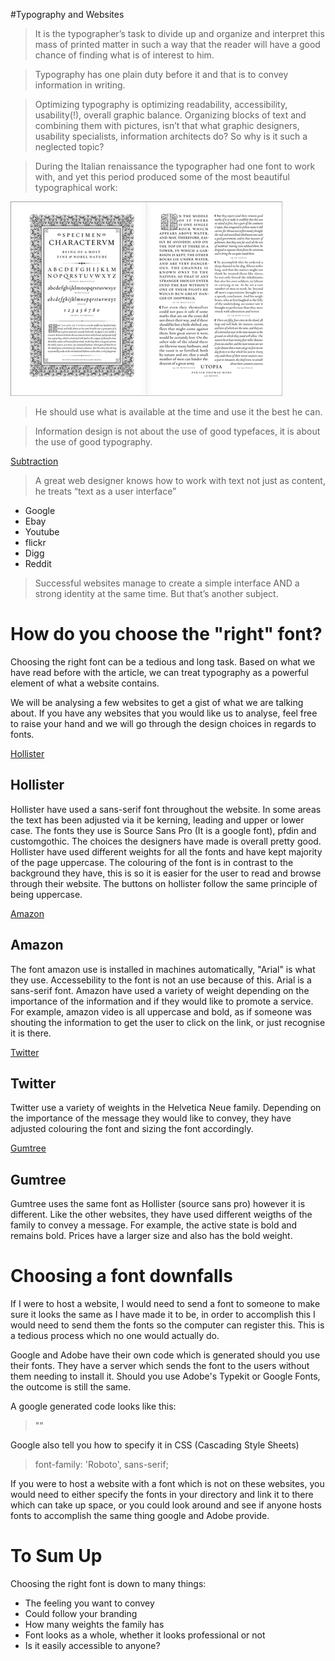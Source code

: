 #Typography and Websites

> It is the typographer’s task to divide up and organize and interpret this mass of printed matter in such a way that the reader will have a good chance of finding what is of interest to him.

> Typography has one plain duty before it and that is to convey information in writing.

> Optimizing typography is optimizing readability, accessibility, usability(!), overall graphic balance. Organizing blocks of text and combining them with pictures, isn’t that what graphic designers, usability specialists, information architects do? So why is it such a neglected topic?

> During the Italian renaissance the typographer had one font to work with, and yet this period produced some of the most beautiful typographical work:

![Alt text](https://github.com/MayurSoneji/WebDesignPrinciples/blob/master/Fonts.gif)

> He should use what is available at the time and use it the best he can.

> Information design is not about the use of good typefaces, it is about the use of good typography.

[Subtraction](https://www.subtraction.com/ "Subtraction")

> A great web designer knows how to work with text not just as content, he treats “text as a user interface”
* Google
* Ebay
* Youtube
* flickr
* Digg
* Reddit

> Successful websites manage to create a simple interface AND a strong identity at the same time. But that’s another subject.

# How do you choose the "right" font?

Choosing the right font can be a tedious and long task. Based on what we have read before with the article, we can treat typography as a powerful element of what a website contains.

We will be analysing a few websites to get a gist of what we are talking about. If you have any websites that you would like us to analyse, feel free to raise your hand and we will go through the design choices in regards to fonts.

[Hollister](https://www.hollisterco.com/webapp/wcs/stores/servlet/HomePage?storeId=19659&catalogId=11558&langId=-1&cmp=PDS:HCO_UK_GGL_BRD_Brand-Core&gclid=CIuV5pHH188CFdQ_GwodxxMH-w&gclsrc=aw.ds)

## Hollister

Hollister have used a sans-serif font throughout the website. In some areas the text has been adjusted via it be kerning, leading and upper or lower case. The fonts they use is Source Sans Pro (It is a google font), pfdin and customgothic. The choices the designers have made is overall pretty good. Hollister have used different weights for all the fonts and have kept majority of the page uppercase. The colouring of the font is in contrast to the background they have, this is so it is easier for the user to read and browse through their website. The buttons on hollister follow the same principle of being uppercase.

[Amazon](https://www.amazon.co.uk)

## Amazon

The font amazon use is installed in machines automatically, "Arial" is what they use. Accessebility to the font is not an use because of this. Arial is a sans-serif font. Amazon have used a variety of weight depending on the importance of the information and if they would like to promote a service. For example, amazon video is all uppercase and bold, as if someone was shouting the information to get the user to click on the link, or just recognise it is there.

[Twitter](https://www.twitter.co.uk)

## Twitter

Twitter use a variety of weights in the Helvetica Neue family. Depending on the importance of the message they would like to convey, they have adjusted colouring the font and sizing the font accordingly.

[Gumtree](https://www.gumtree.co.uk)

## Gumtree

Gumtree uses the same font as Hollister (source sans pro) however it is different. Like the other websites, they have used different weigths of the family to convey a message. For example, the active state is bold and remains bold. Prices have a larger size and also has the bold weight.

# Choosing a font downfalls

If I were to host a website, I would need to send a font to someone to make sure it looks the same as I have made it to be, in order to accomplish this I would need to send them the fonts so the computer can register this. This is a tedious process which no one would actually do.

Google and Adobe have their own code which is generated should you use their fonts. They have a server which sends the font to the users without them needing to install it. Should you use Adobe's Typekit or Google Fonts, the outcome is still the same.

A google generated code looks like this:

> "<link href="https://fonts.googleapis.com/css?family=Roboto" rel="stylesheet">"

Google also tell you how to specify it in CSS (Cascading Style Sheets)

>font-family: 'Roboto', sans-serif;

If you were to host a website with a font which is not on these websites, you would need to either specify the fonts in your directory and link it to there which can take up space, or you could look around and see if anyone hosts fonts to accomplish the same thing google and Adobe provide.

# To Sum Up

Choosing the right font is down to many things:
* The feeling you want to convey
* Could follow your branding
* How many weights the family has
* Font looks as a whole, whether it looks professional or not
* Is it easily accessible to anyone?

